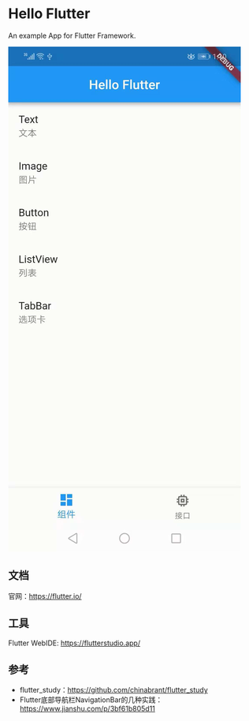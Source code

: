 # Hello Flutter

An example App for Flutter  Framework.

![](./docs/ui.png)

## 文档

官网：https://flutter.io/

## 工具

Flutter WebIDE: https://flutterstudio.app/

## 参考

- flutter_study：https://github.com/chinabrant/flutter_study
- Flutter底部导航栏NavigationBar的几种实践：https://www.jianshu.com/p/3bf61b805d11